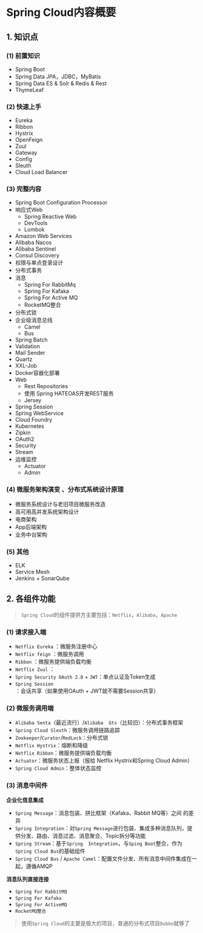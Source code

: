 # Spring Cloud内容概要 

## 1. 知识点

### (1) 前置知识
* Spring Boot
* Spring Data JPA，JDBC，MyBatis
* Spring Data ES & Solr  & Redis & Rest
* ThymeLeaf

### (2) 快速上手
* Eureka 
* Ribbon
* Hystrix
* OpenFeign
* Zuul
* Gateway
* Config
* Sleuth
* Cloud  Load Balancer

### (3) 完整内容 
* Spring Boot Configuration Processor
* 响应式Web
	* Spring Reactive Web
	* DevTools
	* Lombok
* Amazon Web Services
* Alibaba Nacos
* Alibaba Sentinel
* Consul Discovery
* 权限与单点登录设计
* 分布式事务
* 消息
	* Spring For RabbitMq
	* Spring For Kafaka
	* Spring For Active MQ
	* RocketMQ整合
* 分布式锁
* 企业级消息总线
	*  Camel
	*  Bus
* Spring Batch
* Validation
* Mail Sender
* Quartz
* XXL-Job
* Docker容器化部署
* Web
	* Rest Repositories
	* 使用 Spring HATEOAS开发REST服务
	* Jersey
* Spring Session
* Spring WebService
* Cloud Foundry
* Kubernetes
* Zipkin
* OAuth2
* Security
* Stream
* 运维监控
	* Actuator
	* Admin 

### (4) 微服务架构演变 、分布式系统设计原理

*  微服务系统设计与老旧项目微服务改造
*  高可用高并发系统架构设计
*  电商架构
*  App后端架构
*  业务中台架构

### (5) 其他

* ELK
* Service Mesh
* Jenkins + SonarQube

## 2. 各组件功能

> `Spring Cloud`的组件提供方主要包括：`Netflix`，`Alibaba`，`Apache`

### (1) 请求接入端

* `Netflix Eureka`	：微服务注册中心 
* `Netflix feign`	：微服务调用
* `Ribbon`	        	：微服务提供端负载均衡
* `Netflix Zuul`		：
* `Spring Security OAuth 2.0` + `JWT`：单点认证及Token生成
* `Spring Session`	：会话共享（如果使用OAuth  + JWT就不需要Session共享）

### (2) 微服务调用端

* `Alibaba Senta`（最近流行）/`Alibaba  Gts`（比较旧）：分布式事务框架
* `Spring Cloud Sleuth`：微服务调用链路追踪
* `Zookeeper`/`Curator`/`RedLock`：分布式锁
* `Netflix Hystrix`：熔断和降级 
* `Netflix Ribbon`：微服务提供端负载均衡
* `Actuator`：微服务状态上报（报给 Netflix Hystrix和Spring Cloud Admin）
* `Spring Cloud Admin`：整体状态监控

### (3) 消息中间件

**企业化信息集成**

* `Spring Message`：消息包装、拼比框架（Kafaka、Rabbit MQ等）之间 的差异
* `Spring Integration`：对`Spring Message`进行包装、集成多种消息队列，提供分发、路由、消息过滤、消息聚合、Topic拆分等功能
* `Spring Stream`：基于`Spring  Integration`，与`Sping Boot`整合，作为`Spring Cloud Bus`的基础组件
* `Spring Cloud Bus` / `Apache Camel`：配置文件分发、所有消息中间件集成在一起，遵循AMQP

**消息队列直接连接**

* `Spring For RabbitMQ`
* `Spring For Kafaka`
* `Spring For ActiveMQ`
* `RocketMQ整合`

> 使用`Spring Cloud`的主要是极大的项目，普通的分布式项目`Dubbo`就够了

